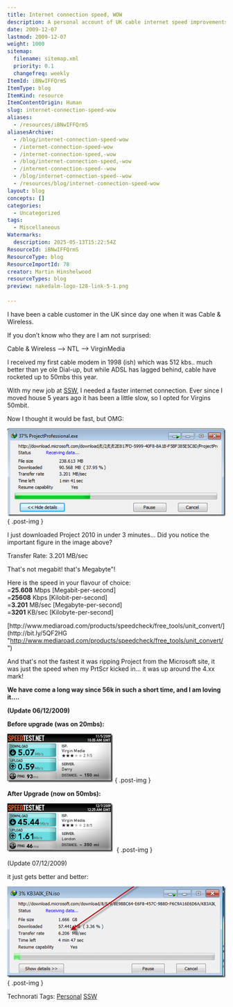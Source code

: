 ```yaml
---
title: Internet connection speed, WOW
description: A personal account of UK cable internet speed improvements, comparing dial-up, ADSL, and Virgin Media, with real-world download rates and upgrade experiences.
date: 2009-12-07
lastmod: 2009-12-07
weight: 1000
sitemap:
  filename: sitemap.xml
  priority: 0.1
  changefreq: weekly
ItemId: iBNwIFFQrmS
ItemType: blog
ItemKind: resource
ItemContentOrigin: Human
slug: internet-connection-speed-wow
aliases:
  - /resources/iBNwIFFQrmS
aliasesArchive:
  - /blog/internet-connection-speed-wow
  - /internet-connection-speed-wow
  - /internet-connection-speed,-wow
  - /blog/internet-connection-speed,-wow
  - /internet-connection-speed--wow
  - /blog/internet-connection-speed--wow
  - /resources/blog/internet-connection-speed-wow
layout: blog
concepts: []
categories:
  - Uncategorized
tags:
  - Miscellaneous
Watermarks:
  description: 2025-05-13T15:22:54Z
ResourceId: iBNwIFFQrmS
ResourceType: blog
ResourceImportId: 78
creator: Martin Hinshelwood
resourceTypes: blog
preview: nakedalm-logo-128-link-5-1.png

---
```

I have been a cable customer in the UK since day one when it was Cable & Wireless.

If you don’t know who they are I am not surprised:

Cable & Wireless –> NTL –> VirginMedia

I received my first cable modem in 1998 (ish) which was 512 kbs.. much better than ye ole Dial-up, but while ADSL has lagged behind, cable have rocketed up to 50mbs this year.

With my new job at [SSW](http://bit.ly/5oZrwI "SSW - Sydney's Leading Custom Software Consultants - .NET, SQL Server, Web, Windows and SharePoint and Database Development")[](http://ssw.com.au "SSW - Sydney's Leading Custom Software Consultants - .NET, SQL Server, Web, Windows and SharePoint and Database Development"), I needed a faster internet connection. Ever since I moved house 5 years ago it has been a little slow, so I opted for Virgins 50mbit.

Now I thought it would be fast, but OMG:

[![image](images/Speed_A1AE-image_thumb-3-4.png)](http://blog.hinshelwood.com/files/2011/05/GWB-WindowsLiveWriter-Speed_A1AE-image_2.png)
{ .post-img }

I just downloaded Project 2010 in under 3 minutes… Did you notice the important figure in the image above?

Transfer Rate: 3.201 MB/sec

That's not megabit! that's Megabyte"!

Here is the speed in your flavour of choice:  
\=**25.608** Mbps \[Megabit-per-second\]  
\=**25608** Kbps \[Kilobit-per-second\]  
\=**3.201** MB/sec \[Megabyte-per-second\]  
\=**3201** KB/sec \[Kilobyte-per-second\]

[](http://www.mediaroad.com/products/speedcheck/free_tools/unit_convert/ "http://www.mediaroad.com/products/speedcheck/free_tools/unit_convert/")[http://www.mediaroad.com/products/speedcheck/free_tools/unit_convert/](http://bit.ly/5QF2HG "http://www.mediaroad.com/products/speedcheck/free_tools/unit_convert/")

And that's not the fastest it was ripping Project from the Microsoft site, it was just the speed when my PrtScr kicked in… it was up around the 4.xx mark!

**We have come a long way since 56k in such a short time, and I am loving it….**

**(Update 06/12/2009)**

**Before upgrade (was on 20mbs):**

[![SpeedTest.net Before (2)](images/Speed_A1AE-SpeedTest.net-Before-2_thumb-4-5.png)](http://blog.hinshelwood.com/files/2011/05/GWB-WindowsLiveWriter-Speed_A1AE-SpeedTest.net-Before-2_2.png)
{ .post-img }

**After Upgrade (now on 50mbs):**

[![644659208](images/Speed_A1AE-644659208_thumb-1-2.png)](http://blog.hinshelwood.com/files/2011/05/GWB-WindowsLiveWriter-Speed_A1AE-644659208_2.png) 
{ .post-img }

(Update 07/12/2009)

it just gets better and better:

[![image](images/Speed_A1AE-image_thumb_1-2-3.png)](http://blog.hinshelwood.com/files/2011/05/GWB-WindowsLiveWriter-Speed_A1AE-image_4.png)
{ .post-img }

Technorati Tags: [Personal](http://technorati.com/tags/Personal) [SSW](http://technorati.com/tags/SSW)
